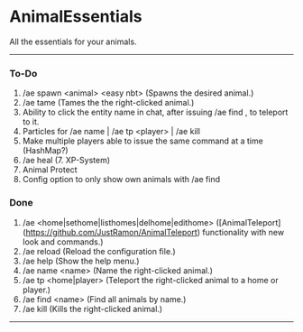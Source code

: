 # AnimalEssentials
All the essentials for your animals.

----

### To-Do

1. /ae spawn \<animal\> \<easy nbt\> (Spawns the desired animal.)
2. /ae tame (Tames the the right-clicked animal.)
3. Ability to click the entity name in chat, after issuing /ae find <name>, to teleport to it.
4. Particles for /ae name | /ae tp \<player\> | /ae kill
5. Make multiple players able to issue the same command at a time (HashMap?)
6. /ae heal
(7. XP-System)
8. Animal Protect
9. Config option to only show own animals with /ae find

### Done
1. /ae \<home|sethome|listhomes|delhome|edithome\> ([AnimalTeleport] (https://github.com/JustRamon/AnimalTeleport) functionality with new look and commands.)
2. /ae reload (Reload the configuration file.)
3. /ae help (Show the help menu.)
4. /ae name \<name\> (Name the right-clicked animal.)
5. /ae tp \<home|player\> (Teleport the right-clicked animal to a home or player.)
6. /ae find \<name\> (Find all animals by name.)
7. /ae kill (Kills the right-clicked animal.)

-----
